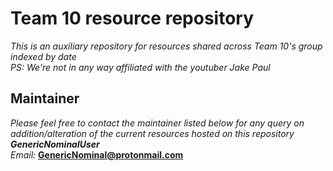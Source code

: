 # Team 10 resource repository
*This is an auxiliary repository for resources shared across Team 10's group indexed by date*<br>
*PS: We're not in any way affiliated with the youtuber Jake Paul*<br>

## Maintainer
*Please feel free to contact the maintainer listed below for any query on addition/alteration of the current resources hosted on this repository*<br>
***GenericNominalUser***<br>
*Email:* **GenericNominal@protonmail.com**<br>
